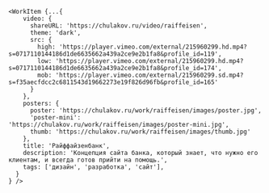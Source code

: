 	<WorkItem {...{
	    video: {
	      shareURL: 'https://chulakov.ru/video/raiffeisen',
	      theme: 'dark',
	      src: {
	        high: 'https://player.vimeo.com/external/215960299.hd.mp4?s=0717110144186d1de6635662a439a2ce9e2b1fa8&profile_id=119',
	        low: 'https://player.vimeo.com/external/215960299.hd.mp4?s=0717110144186d1de6635662a439a2ce9e2b1fa8&profile_id=174',
	        mob: 'https://player.vimeo.com/external/215960299.sd.mp4?s=f35aecfdcc2c6811543d19662273e19f826d96fb&profile_id=165'
	      }
	    },
	    posters: {
	      poster: 'https://chulakov.ru/work/raiffeisen/images/poster.jpg',
	      'poster-mini': 'https://chulakov.ru/work/raiffeisen/images/poster-mini.jpg',
	      thumb: 'https://chulakov.ru/work/raiffeisen/images/thumb.jpg'
	    },
	    title: 'Райффайзенбанк',
	    description: 'Концепция сайта банка, который знает, что нужно его клиентам, и всегда готов прийти на помощь.',
	    tags: ['дизайн', 'разработка', 'сайт'],
	  }
	} />